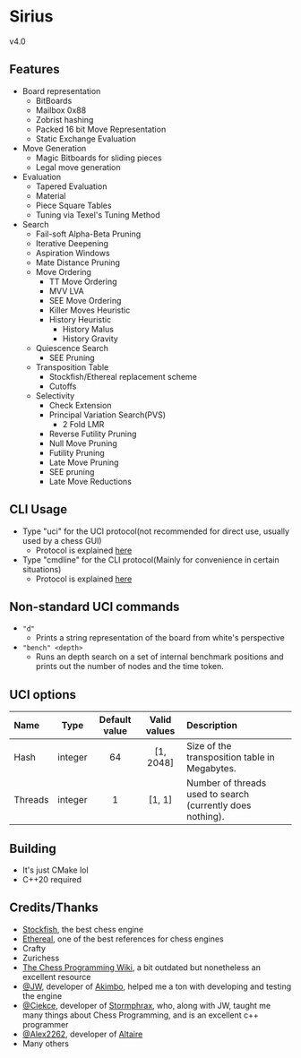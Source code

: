 # Sirius

v4.0

## Features
- Board representation
    - BitBoards
    - Mailbox 0x88
    - Zobrist hashing
    - Packed 16 bit Move Representation
    - Static Exchange Evaluation
- Move Generation
    - Magic Bitboards for sliding pieces
    - Legal move generation
- Evaluation
    - Tapered Evaluation
    - Material
    - Piece Square Tables
    - Tuning via Texel's Tuning Method
- Search
    - Fail-soft Alpha-Beta Pruning
    - Iterative Deepening
    - Aspiration Windows
    - Mate Distance Pruning
    - Move Ordering
        - TT Move Ordering
        - MVV LVA
        - SEE Move Ordering
        - Killer Moves Heuristic
        - History Heuristic
            - History Malus
            - History Gravity
    - Quiescence Search
        - SEE Pruning
    - Transposition Table
        - Stockfish/Ethereal replacement scheme
        - Cutoffs
    - Selectivity
        - Check Extension
        - Principal Variation Search(PVS)
            - 2 Fold LMR
        - Reverse Futility Pruning
        - Null Move Pruning
        - Futility Pruning
        - Late Move Pruning
        - SEE pruning
        - Late Move Reductions

## CLI Usage
- Type "uci" for the UCI protocol(not recommended for direct use, usually used by a chess GUI)
    - Protocol is explained [here](https://backscattering.de/chess/uci)
- Type "cmdline" for the CLI protocol(Mainly for convenience in certain situations)
    - Protocol is explained [here](https://github.com/mcthouacbb/Sirius/CmdLine.md)

## Non-standard UCI commands
- `"d"`
    - Prints a string representation of the board from white's perspective
- `"bench" <depth>`
    - Runs an <depth> depth search on a set of internal benchmark positions and prints out the number of nodes and the time token.

## UCI options
| Name             |  Type   | Default value |       Valid values        | Description                                                                          |
|:-----------------|:-------:|:-------------:|:-------------------------:|:-------------------------------------------------------------------------------------|
| Hash             | integer |      64       |        [1, 2048]          | Size of the transposition table in Megabytes.                                        |
| Threads          | integer |       1       |         [1, 1]            | Number of threads used to search (currently does nothing).                           |

## Building
- It's just CMake lol
- C++20 required

## Credits/Thanks
- [Stockfish](https://github.com/official-stockfish/Stockfish), the best chess engine
- [Ethereal](https://github.com/AndyGrant/Ethereal), one of the best references for chess engines
- Crafty
- Zurichess
- [The Chess Programming Wiki](https://www.chessprogramming.org/), a bit outdated but nonetheless an excellent resource
- [@JW](https://github.com/jw1912), developer of [Akimbo](https://github.com/jw1912/akimbo), helped me a ton with developing and testing the engine
- [@Ciekce](https://github.com/ciekce/), developer of [Stormphrax](https://github.com/ciekce/Stormphrax), who, along with JW, taught me many things about Chess Programming, and is an excellent c++ programmer
- [@Alex2262](https://github.com/Alex2262), developer of [Altaire](https://github.com/Alex2262/AltairChessEngine)
- Many others
